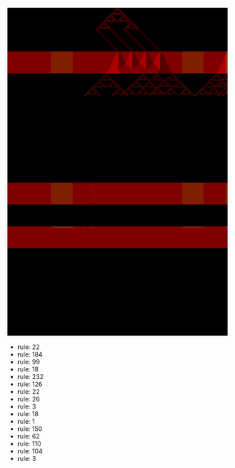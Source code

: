 ![photo](./output.png) 
 * rule: 22
* rule: 184
* rule: 99
* rule: 18
* rule: 232
* rule: 126
* rule: 22
* rule: 26
* rule: 3
* rule: 18
* rule: 1
* rule: 150
* rule: 62
* rule: 110
* rule: 104
* rule: 3
